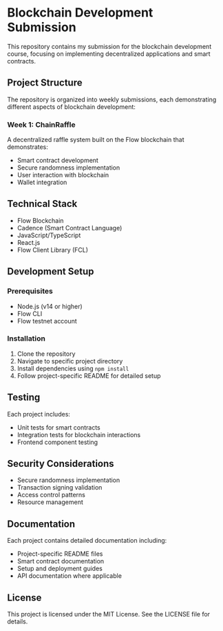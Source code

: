 # Blockchain Development Submission

This repository contains my submission for the blockchain development course, focusing on implementing decentralized applications and smart contracts.

## Project Structure

The repository is organized into weekly submissions, each demonstrating different aspects of blockchain development:

### Week 1: ChainRaffle
A decentralized raffle system built on the Flow blockchain that demonstrates:
- Smart contract development
- Secure randomness implementation
- User interaction with blockchain
- Wallet integration

## Technical Stack

- Flow Blockchain
- Cadence (Smart Contract Language)
- JavaScript/TypeScript
- React.js
- Flow Client Library (FCL)

## Development Setup

### Prerequisites
- Node.js (v14 or higher)
- Flow CLI
- Flow testnet account

### Installation
1. Clone the repository
2. Navigate to specific project directory
3. Install dependencies using `npm install`
4. Follow project-specific README for detailed setup

## Testing

Each project includes:
- Unit tests for smart contracts
- Integration tests for blockchain interactions
- Frontend component testing

## Security Considerations

- Secure randomness implementation
- Transaction signing validation
- Access control patterns
- Resource management

## Documentation

Each project contains detailed documentation including:
- Project-specific README files
- Smart contract documentation
- Setup and deployment guides
- API documentation where applicable

## License

This project is licensed under the MIT License. See the LICENSE file for details.
